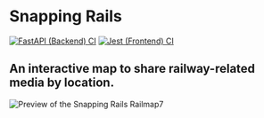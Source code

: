 # Snapping Rails

[![FastAPI (Backend) CI](https://github.com/ThorntonMatthewD/snapping-rails/actions/workflows/api-ci.yml/badge.svg)](https://github.com/ThorntonMatthewD/snapping-rails/actions/workflows/api-ci.yml) [![Jest (Frontend) CI](https://github.com/ThorntonMatthewD/snapping-rails/actions/workflows/web-ci.yml/badge.svg)](https://github.com/ThorntonMatthewD/snapping-rails/actions/workflows/web-ci.yml)

## An interactive map to share railway-related media by location.

![Preview of the Snapping Rails Railmap7](https://user-images.githubusercontent.com/44626690/164990996-b2b7b7f1-52d7-4f3a-bcf3-e3b6ce1956b3.png)
